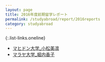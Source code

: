 ```yaml
---
layout: page
title: 2016年度前期留学レポート
permalink: /studyabroad/report/2016reports
category: studyabroad
---
```


{:.list-links.oneline}
<ul class="reports">
	<li><a href="https://github.com/gsc-aoyama/www4gsc/raw/gh-pages/pages/studyabroad/report/2016/%E3%83%9E%E3%83%92%E3%83%88%E3%82%99%E3%83%B3%E5%A4%A7%E5%AD%A6_%E5%B0%8F%E6%9D%BE%E7%BE%8E%E5%87%9B.pdf" alt="マヒドン大学_小松美凛" target="_blank">マヒドン大学_小松美凛</a></li>
	<li><a href="https://github.com/gsc-aoyama/www4gsc/raw/gh-pages/pages/studyabroad/report/2016/%E3%83%9E%E3%83%A9%E3%83%A4%E5%A4%A7%E5%AD%A6_%E5%A0%80%E5%86%85%E9%A6%99%E5%AD%90.pdf" alt="マラヤ大学_堀内香子" target="_blank">マラヤ大学_堀内香子</a></li>
</ul>

<!--
*   [マヒドン大学_小松美凛.pdf](https://github.com/gsc-aoyama/www4gsc/raw/gh-pages/pages/studyabroad/report/2016/%E3%83%9E%E3%83%92%E3%83%88%E3%82%99%E3%83%B3%E5%A4%A7%E5%AD%A6_%E5%B0%8F%E6%9D%BE%E7%BE%8E%E5%87%9B.pdf)
*   [マラヤ大学_堀内香子.pdf](https://github.com/gsc-aoyama/www4gsc/raw/gh-pages/pages/studyabroad/report/2016/%E3%83%9E%E3%83%A9%E3%83%A4%E5%A4%A7%E5%AD%A6_%E5%A0%80%E5%86%85%E9%A6%99%E5%AD%90.pdf)
-->
